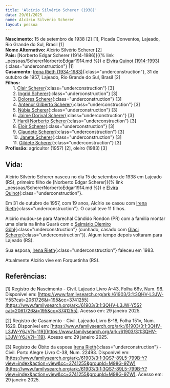 ```yaml
---
title: 'Alcírio Silvério Scherer (1938)'
data: 29/01/2025
nome: Alcírio Silvério Scherer
layout: pessoa
---
```


**Nascimento:** 15 de setembro de 1938 [2] [1], Picada Conventos, Lajeado, Rio Grande do Sul, Brasil [1]<br/>
**Nome Alternativo:** Alcírio Silvério Scherer [2]<br/>
**Pais:** [Norberto Edgar Scherer (1914-1986)]({% link _pessoas/SchererNorbertoEdgar1914.md %}) e [Elvira Quinot (1914-1993)](){:class="underconstruction"} [1]<br/>
**Casamento:** [Irena Rieth (1934-1983)](){:class="underconstruction"}, 31 de outubro de 1957, Lajeado, Rio Grande do Sul, Brasil [2]<br/>
**Filhos:**<br/>
&nbsp;&nbsp;&nbsp;&nbsp;&nbsp;&nbsp;1. [Clair Scherer](){:class="underconstruction"} [3]<br/>
&nbsp;&nbsp;&nbsp;&nbsp;&nbsp;&nbsp;2. [Ingrid Scherer](){:class="underconstruction"} [3]<br/>
&nbsp;&nbsp;&nbsp;&nbsp;&nbsp;&nbsp;3. [Dolores Scherer](){:class="underconstruction"} [3]<br/>
&nbsp;&nbsp;&nbsp;&nbsp;&nbsp;&nbsp;4. [Antenor Gilberto Scherer](){:class="underconstruction"} [3]<br/>
&nbsp;&nbsp;&nbsp;&nbsp;&nbsp;&nbsp;5. [Núbia Scherer](){:class="underconstruction"} [3]<br/>
&nbsp;&nbsp;&nbsp;&nbsp;&nbsp;&nbsp;6. [Jaime Dorival Scherer](){:class="underconstruction"} [3]<br/>
&nbsp;&nbsp;&nbsp;&nbsp;&nbsp;&nbsp;7. [Hardi Norberto Scherer](){:class="underconstruction"} [3]<br/>
&nbsp;&nbsp;&nbsp;&nbsp;&nbsp;&nbsp;8. [Eloir Scherer](){:class="underconstruction"} [3]<br/>
&nbsp;&nbsp;&nbsp;&nbsp;&nbsp;&nbsp;9. [Claudete Scherer](){:class="underconstruction"} [3]<br/>
&nbsp;&nbsp;&nbsp;&nbsp;&nbsp;&nbsp;10. [Janete Scherer](){:class="underconstruction"} [3]<br/>
&nbsp;&nbsp;&nbsp;&nbsp;&nbsp;&nbsp;11. [Gildete Scherer](){:class="underconstruction"} [3]<br/>
**Profissão:** agricultor (1957) [2], oleiro (1983) [3]<br/>

## Vida:

Alcírio Silvério Scherer nasceu no dia 15 de setembro de 1938 em Lajeado (RS), primeiro filho de [Norberto Edgar Scherer]({% link _pessoas/SchererNorbertoEdgar1914.md %}) e [Elvira Quinot](){:class="underconstruction"}.

Em 31 de outubro de 1957, com 19 anos, Alcírio se casou com [Irena Rieth](){:class="underconstruction"}. O casal teve 11 filhos.

Alcírio mudou-se para Marechal Cândido Rondon (PR) com a familia montar uma olaria na linha Guará com o [Selmário Olemiro Göhl](){:class="underconstruction"} (cunhado, casado com [Glaci Scherer](){:class="underconstruction"}). Algum tempo depois voltaram para Lajeado (RS).

Sua esposa, [Irena Rieth](){:class="underconstruction"} faleceu em 1983. 

Atualmente Alcírio vive em Forquetinha (RS).


## Referências:

[1] Registro de Nascimento - Civil. Lajeado Livro A-43, Folha 66v, Num. 98. Disponível em: [https://www.familysearch.org/ark:/61903/3:1:3QHV-L3JW-Y5S?cat=2061726&i=195&cc=3741255](https://www.familysearch.org/ark:/61903/3:1:3QHV-L3JW-Y5S?cat=2061726&i=195&cc=3741255). Acesso em: 29 janeiro 2025.

[2] Registro de Casamento - Civil. Lajeado Livro B-18, Folha 151v, Num. 1629. Disponível em: [https://www.familysearch.org/ark:/61903/3:1:3QHV-L3JW-Y6JV?i=119](https://www.familysearch.org/ark:/61903/3:1:3QHV-L3JW-Y6JV?i=119). Acesso em: 29 janeiro 2025.


[3] Registro de Óbito da esposa [Irena Rieth](){:class="underconstruction"} - Civil. Porto Alegre Livro C-38, Num. 22493. Disponível em: [https://www.familysearch.org/ark:/61903/3:1:3QS7-89L5-799B-Y?view=index&action=view&cc=3741255&groupId=M98G-9ZW](https://www.familysearch.org/ark:/61903/3:1:3QS7-89L5-799B-Y?view=index&action=view&cc=3741255&groupId=M98G-9ZW). Acesso em: 29 janeiro 2025.